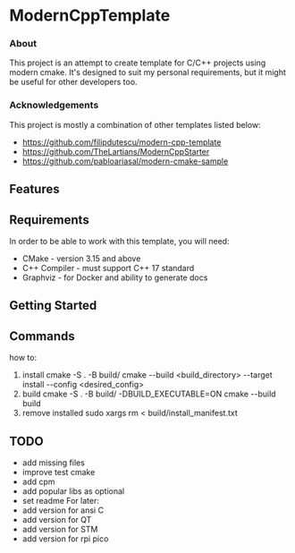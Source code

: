 # ModernCppTemplate 

### About 
This project is an attempt to create template for C/C++ projects using modern cmake. It's designed to suit my personal requirements, but it might be useful for other developers too. 
### Acknowledgements 
This project is mostly a combination of other templates listed below: 
* https://github.com/filipdutescu/modern-cpp-template 
* https://github.com/TheLartians/ModernCppStarter 
* https://github.com/pabloariasal/modern-cmake-sample 

## Features 

## Requirements 
In order to be able to work with this template, you will need: 
* CMake - version 3.15 and above 
* C++ Compiler - must support C++ 17 standard 
* Graphviz - for Docker and ability to generate docs 

## Getting Started 

## Commands 
how to: 
1. install 
cmake -S . -B build/ 
cmake --build <build_directory> --target install --config <desired_config> 
2. build 
cmake -S . -B build/ -DBUILD_EXECUTABLE=ON 
cmake --build build 
3. remove installed 
sudo xargs rm < build/install_manifest.txt 

## TODO 
* add missing files 
* improve test cmake 
* add cpm 
* add popular libs as optional 
* set readme 
For later:
* add version for ansi C 
* add version for QT 
* add version for STM 
* add version for rpi pico
